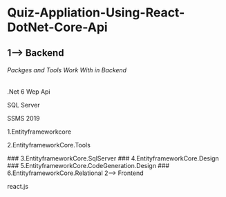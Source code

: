 # Quiz-Appliation-Using-React-DotNet-Core-Api
## 1--> Backend
<h6> Packges and Tools Work With in Backend</h6>
<p> .Net 6 Wep Api</p>
<p> SQL Server</p> 
<p>SSMS 2019</p>
<p> 1.Entityframeworkcore<p>
<p> 2.EntityframeworkCore.Tools</p>
### 3.EntityframeworkCore.SqlServer
### 4.EntityframeworkCore.Design
### 5.EntityframeworkCore.CodeGeneration.Design
### 6.EntityframeworkCore.Relational
2--> Frontend
<p>react.js</p>

